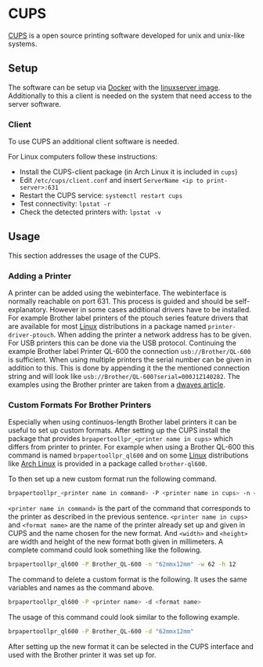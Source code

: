 # CUPS

[CUPS](https://www.cups.org/) is a open source printing software developed for
unix and unix-like systems.

## Setup

The software can be setup via [Docker](/wiki/docker.md) with the
[linuxserver image](./docker/linuxserver_-_airsonic.md).
Additionally to this a client is needed on the system that need access to the
server software.

### Client

To use CUPS an additional client software is needed.

For Linux computers follow these instructions:

- Install the CUPS-client package (in Arch Linux it is included in `cups`)
- Edit `/etc/cups/client.conf` and insert `ServerName <ip to print-server>:631`
- Restart the CUPS service: `systemctl restart cups`
- Test connectivity: `lpstat -r`
- Check the detected printers with: `lpstat -v`

## Usage

This section addresses the usage of the CUPS.

### Adding a Printer

A printer can be added using the webinterface.
The webinterface is normally reachable on port 631.
This process is guided and should be self-explanatory.
However in some cases additional drivers have to be installed.
For example Brother label printers of the ptouch series feature drivers that are available for most
[Linux](/wiki/linux.md) distributions in a package named `printer-driver-ptouch`.
When adding the printer a network address has to be given.
For USB printers this can be done via the USB protocol.
Continuing the example Brother label Printer QL-600 the connection `usb://Brother/QL-600` is
sufficient.
When using multiple printers the serial number can be given in addition to this.
This is done by appending it the the mentioned connection string and will look like
`usb://Brother/QL-600?serial=000J1Z140282`.
The examples using the Brother printer are taken from a
[dwaves article](https://dwaves.de/2022/07/13/gnu-linux-debian-11-how-to-setup-brother-ql-600-labelprinter/).

### Custom Formats For Brother Printers 

Especially when using continuos-length Brother label printers it can be useful to set up custom
formats.
After setting up the CUPS install the package that provides
`brpapertoollpr_<printer name in cups>` which differs from printer to printer.
For example when using a Brother QL-600 this command is named `brpapertoollpr_ql600` and on some
[Linux](/wiki/linux.md) distributions like [Arch Linux](/wiki/linux/arch-linux.md) is provided in a
package called `brother-ql600`.

To then set up a new custom format run the following command.

```sh 
brpapertoollpr_<printer name in command> -P <printer name in cups> -n <format name> -w <width> -h <height>
```

`<printer name in command>` is the part of the command that corresponds to the printer as described
in the previous sentence.
`<printer name in cups>` and `<format name>` are the name of the printer already set up and given in
CUPS and the name chosen for the new format.
And `<width>` and `<height>` are width and height of the new format both given in millimeters.
A complete command could look something like the following. 


```sh 
brpapertoollpr_ql600 -P Brother_QL-600 -n "62mmx12mm" -w 62 -h 12
```

The command to delete a custom format is the following.
It uses the same variables and names as the command above.

```sh 
brpapertoollpr_ql600 -P <printer name> -d <format name>
```

The usage of this command could look similar to the following example.

```sh 
brpapertoollpr_ql600 -P Brother_QL-600 -d "62mmx12mm"
```

After setting up the new format it can be selected in the CUPS interface and used with the Brother
printer it was set up for.
